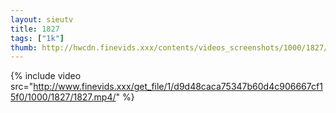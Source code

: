 ```yaml
--- 
layout: sieutv
title: 1827
tags: ["1k"]
thumb: http://hwcdn.finevids.xxx/contents/videos_screenshots/1000/1827/preview.mp4.jpg
---
```

{% include video src="http://www.finevids.xxx/get_file/1/d9d48caca75347b60d4c906667cf15f0/1000/1827/1827.mp4/" %} 
